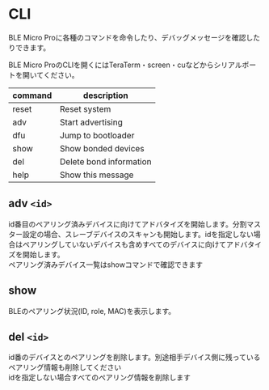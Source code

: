 # CLI

BLE Micro Proに各種のコマンドを命令したり、デバッグメッセージを確認したりできます。

BLE Micro ProのCLIを開くにはTeraTerm・screen・cuなどからシリアルポートを開いてください。

| command | description                                 |
| ------- | ------------------------------------------- |
| reset   | Reset system                                |
| adv     | Start advertising                           |
| dfu     | Jump to bootloader                          |
| show    | Show bonded devices                         |
| del     | Delete bond information                     |
| help    | Show this message                           |

## adv `<id>`

 id番目のペアリング済みデバイスに向けてアドバタイズを開始します。分割マスター設定の場合、スレーブデバイスのスキャンも開始します。idを指定しない場合はペアリングしていないデバイスも含めすべてのデバイスに向けてアドバタイズを開始します。  
 ペアリング済みデバイス一覧はshowコマンドで確認できます

## show

BLEのペアリング状況(ID, role, MAC)を表示します。

## del `<id>`

id番のデバイスとのペアリングを削除します。別途相手デバイス側に残っているペアリング情報も削除してください  
idを指定しない場合すべてのペアリング情報を削除します
